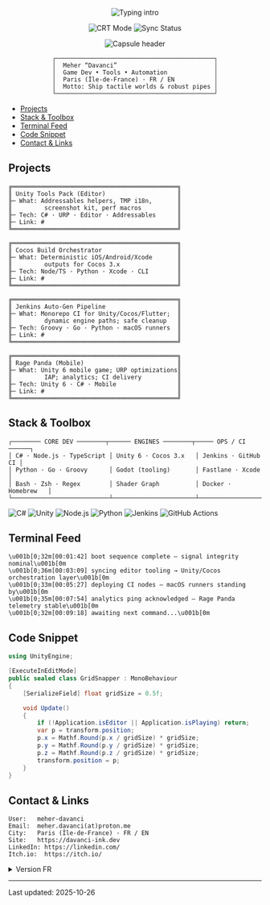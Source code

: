 <p align="center">
  <img src="https://readme-typing-svg.demolab.com?font=IBM+Plex+Mono&weight=700&size=24&pause=1000&color=00FF7F&background=0B0B0C00&center=true&vCenter=true&width=600&lines=Meher+%E2%80%9CDavanci%E2%80%9D;Game+Dev+%E2%80%A2+Tools+%E2%80%A2+Automation;Retro+CRT+Signal+Online" alt="Typing intro">
</p>

<p align="center">
  <img src="https://img.shields.io/badge/CRT_MODE-ACTIVE-00FF7F?style=for-the-badge&labelColor=111111" alt="CRT Mode">
  <img src="https://img.shields.io/badge/SYNC_STATUS-STABLE-00FF7F?style=for-the-badge&labelColor=111111" alt="Sync Status">
</p>

<p align="center">
  <img src="https://capsule-render.vercel.app/api?type=rect&color=0B0B0C&height=80&section=header&text=Game%20Dev%20%E2%80%A2%20Tools%20%E2%80%A2%20Automation&fontColor=00FF7F&fontSize=24&fontAlign=50&fontAlignY=45&desc=Signal%3A%20Online&descAlign=50&descAlignY=75" alt="Capsule header">
</p>

<div align="center">

```
┌────────────────────────────────────────────┐
│  Meher “Davanci”                           │
│  Game Dev • Tools • Automation             │
│  Paris (Île-de-France) · FR / EN           │
│  Motto: Ship tactile worlds & robust pipes │
└────────────────────────────────────────────┘
```

</div>

- [Projects](#projects)
- [Stack & Toolbox](#stack--toolbox)
- [Terminal Feed](#terminal-feed)
- [Code Snippet](#code-snippet)
- [Contact & Links](#contact--links)

## Projects

```
╔══════════════════════════════════════════════╗
║ Unity Tools Pack (Editor)                    ║
╟─ What: Addressables helpers, TMP i18n,       ║
║         screenshot kit, perf macros          ║
╟─ Tech: C# · URP · Editor · Addressables      ║
╟─ Link: #                                     ║
╚══════════════════════════════════════════════╝
```

```
╔══════════════════════════════════════════════╗
║ Cocos Build Orchestrator                     ║
╟─ What: Deterministic iOS/Android/Xcode       ║
║         outputs for Cocos 3.x                ║
╟─ Tech: Node/TS · Python · Xcode · CLI        ║
╟─ Link: #                                     ║
╚══════════════════════════════════════════════╝
```

```
╔══════════════════════════════════════════════╗
║ Jenkins Auto-Gen Pipeline                    ║
╟─ What: Monorepo CI for Unity/Cocos/Flutter;  ║
║         dynamic engine paths; safe cleanup   ║
╟─ Tech: Groovy · Go · Python · macOS runners  ║
╟─ Link: #                                     ║
╚══════════════════════════════════════════════╝
```

```
╔══════════════════════════════════════════════╗
║ Rage Panda (Mobile)                          ║
╟─ What: Unity 6 mobile game; URP optimizations║
║         IAP; analytics; CI delivery          ║
╟─ Tech: Unity 6 · C# · Mobile                 ║
╟─ Link: #                                     ║
╚══════════════════════════════════════════════╝
```

## Stack & Toolbox

```
┌──────── CORE DEV ────────┬────── ENGINES ────────┬───── OPS / CI ──────┐
│ C# · Node.js · TypeScript │ Unity 6 · Cocos 3.x   │ Jenkins · GitHub CI │
│ Python · Go · Groovy      │ Godot (tooling)       │ Fastlane · Xcode    │
│ Bash · Zsh · Regex        │ Shader Graph          │ Docker · Homebrew   │
└───────────────────────────┴───────────────────────┴─────────────────────┘
```

<p>
  <img src="https://img.shields.io/badge/C%23-00FF7F?style=for-the-badge&labelColor=111111&logo=csharp&logoColor=00FF7F" alt="C#">
  <img src="https://img.shields.io/badge/Unity-00FF7F?style=for-the-badge&labelColor=111111&logo=unity&logoColor=00FF7F" alt="Unity">
  <img src="https://img.shields.io/badge/Node.js-00FF7F?style=for-the-badge&labelColor=111111&logo=node.js&logoColor=00FF7F" alt="Node.js">
  <img src="https://img.shields.io/badge/Python-00FF7F?style=for-the-badge&labelColor=111111&logo=python&logoColor=00FF7F" alt="Python">
  <img src="https://img.shields.io/badge/Jenkins-00FF7F?style=for-the-badge&labelColor=111111&logo=jenkins&logoColor=00FF7F" alt="Jenkins">
  <img src="https://img.shields.io/badge/GitHub_Actions-00FF7F?style=for-the-badge&labelColor=111111&logo=githubactions&logoColor=00FF7F" alt="GitHub Actions">
</p>

## Terminal Feed

```ansi
\u001b[0;32m[00:01:42] boot sequence complete — signal integrity nominal\u001b[0m
\u001b[0;36m[00:03:09] syncing editor tooling → Unity/Cocos orchestration layer\u001b[0m
\u001b[0;33m[00:05:27] deploying CI nodes — macOS runners standing by\u001b[0m
\u001b[0;35m[00:07:54] analytics ping acknowledged — Rage Panda telemetry stable\u001b[0m
\u001b[0;32m[00:09:18] awaiting next command...\u001b[0m
```

## Code Snippet

```csharp
using UnityEngine;

[ExecuteInEditMode]
public sealed class GridSnapper : MonoBehaviour
{
    [SerializeField] float gridSize = 0.5f;

    void Update()
    {
        if (!Application.isEditor || Application.isPlaying) return;
        var p = transform.position;
        p.x = Mathf.Round(p.x / gridSize) * gridSize;
        p.y = Mathf.Round(p.y / gridSize) * gridSize;
        p.z = Mathf.Round(p.z / gridSize) * gridSize;
        transform.position = p;
    }
}
```

## Contact & Links

```
User:   meher-davanci
Email:  meher.davanci(at)proton.me
City:   Paris (Île-de-France) · FR / EN
Site:   https://davanci-ink.dev
LinkedIn: https://linkedin.com/
Itch.io:  https://itch.io/
```

<details>
  <summary>Version FR</summary>

Je conçois des outils Unity/Cocos et des pipelines CI modulaires pour livrer des jeux mobiles stables tout en gardant une esthétique rétro assumée.

</details>

---

Last updated: 2025-10-26

